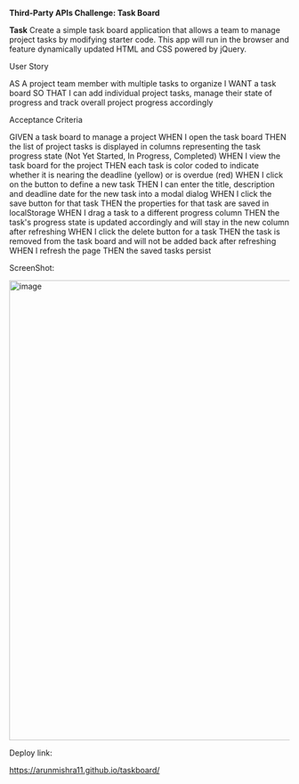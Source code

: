 **Third-Party APIs Challenge: Task Board**


**Task**
Create a simple task board application that allows a team to manage project tasks by modifying starter code. This app will run in the browser and feature dynamically updated HTML and CSS powered by jQuery.

User Story

AS A project team member with multiple tasks to organize
I WANT a task board 
SO THAT I can add individual project tasks, manage their state of progress and track overall project progress accordingly

Acceptance Criteria

GIVEN a task board to manage a project
WHEN I open the task board
THEN the list of project tasks is displayed in columns representing the task progress state (Not Yet Started, In Progress, Completed)
WHEN I view the task board for the project
THEN each task is color coded to indicate whether it is nearing the deadline (yellow) or is overdue (red)
WHEN I click on the button to define a new task
THEN I can enter the title, description and deadline date for the new task into a modal dialog
WHEN I click the save button for that task
THEN the properties for that task are saved in localStorage
WHEN I drag a task to a different progress column
THEN the task's progress state is updated accordingly and will stay in the new column after refreshing
WHEN I click the delete button for a task
THEN the task is removed from the task board and will not be added back after refreshing
WHEN I refresh the page
THEN the saved tasks persist

ScreenShot:

<img width="826" alt="image" src="https://github.com/arunmishra11/taskboard/assets/156019606/f211f1f0-0312-488b-83cf-7adccffc901b">




Deploy link:

https://arunmishra11.github.io/taskboard/

